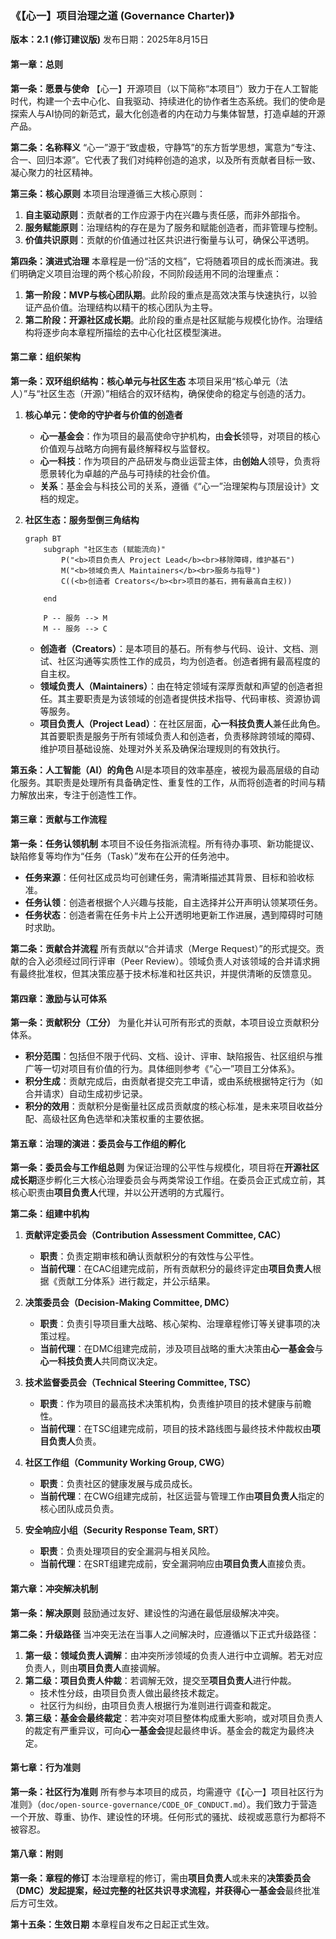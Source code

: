 ### **《【心一】项目治理之道 (Governance Charter)》**

**版本：2.1 (修订建议版)**
发布日期：2025年8月15日

#### **第一章：总则**

**第一条：愿景与使命**
【心一】开源项目（以下简称“本项目”）致力于在人工智能时代，构建一个去中心化、自我驱动、持续进化的协作者生态系统。我们的使命是探索人与AI协同的新范式，最大化创造者的内在动力与集体智慧，打造卓越的开源产品。

**第二条：名称释义**
“心一”源于“致虚极，守静笃”的东方哲学思想，寓意为“专注、合一、回归本源”。它代表了我们对纯粹创造的追求，以及所有贡献者目标一致、凝心聚力的社区精神。

**第三条：核心原则**
本项目治理遵循三大核心原则：
1.  **自主驱动原则**：贡献者的工作应源于内在兴趣与责任感，而非外部指令。
2.  **服务赋能原则**：治理结构的存在是为了服务和赋能创造者，而非管理与控制。
3.  **价值共识原则**：贡献的价值通过社区共识进行衡量与认可，确保公平透明。

**第四条：演进式治理**
本章程是一份“活的文档”，它将随着项目的成长而演进。我们明确定义项目治理的两个核心阶段，不同阶段适用不同的治理重点：
1.  **第一阶段：MVP与核心团队期**。此阶段的重点是高效决策与快速执行，以验证产品价值。治理结构以精干的核心团队为主导。
2.  **第二阶段：开源社区成长期**。此阶段的重点是社区赋能与规模化协作。治理结构将逐步向本章程所描绘的去中心化社区模型演进。

#### **第二章：组织架构**

**第一条：双环组织结构：核心单元与社区生态**
本项目采用“核心单元（法人）”与“社区生态（开源）”相结合的双环结构，确保使命的稳定与创造的活力。

1.  **核心单元：使命的守护者与价值的创造者**
    *   **心一基金会**：作为项目的最高使命守护机构，由**会长**领导，对项目的核心价值观与战略方向拥有最终解释权与监督权。
    *   **心一科技**：作为项目的产品研发与商业运营主体，由**创始人**领导，负责将愿景转化为卓越的产品与可持续的社会价值。
    *   **关系**：基金会与科技公司的关系，遵循《“心一”治理架构与顶层设计》文档的规定。

2.  **社区生态：服务型倒三角结构**
    ```mermaid
    graph BT
        subgraph "社区生态 (赋能流向)"
            P("<b>项目负责人 Project Lead</b><br>移除障碍，维护基石")
            M("<b>领域负责人 Maintainers</b><br>服务与指导")
            C((<b>创造者 Creators</b><br>项目的基石，拥有最高自主权))

        end

        P -- 服务 --> M
        M -- 服务 --> C
    ```
    *   **创造者（Creators）**：是本项目的基石。所有参与代码、设计、文档、测试、社区沟通等实质性工作的成员，均为创造者。创造者拥有最高程度的自主权。
    *   **领域负责人（Maintainers）**：由在特定领域有深厚贡献和声望的创造者担任。其主要职责是为该领域的创造者提供技术指导、代码审核、资源协调等服务。
    *   **项目负责人（Project Lead）**：在社区层面，**心一科技负责人**兼任此角色。其首要职责是服务于所有领域负责人和创造者，负责移除跨领域的障碍、维护项目基础设施、处理对外关系及确保治理规则的有效执行。

**第五条：人工智能（AI）的角色**
AI是本项目的效率基座，被视为最高层级的自动化服务。其职责是处理所有具备确定性、重复性的工作，从而将创造者的时间与精力解放出来，专注于创造性工作。

#### **第三章：贡献与工作流程**

**第一条：任务认领机制**
本项目不设任务指派流程。所有待办事项、新功能提议、缺陷修复等均作为“任务（Task）”发布在公开的任务池中。
*   **任务来源**：任何社区成员均可创建任务，需清晰描述其背景、目标和验收标准。
*   **任务认领**：创造者根据个人兴趣与技能，自主选择并公开声明认领某项任务。
*   **任务状态**：创造者需在任务卡片上公开透明地更新工作进展，遇到障碍时可随时求助。

**第二条：贡献合并流程**
所有贡献以“合并请求（Merge Request）”的形式提交。贡献的合入必须经过同行评审（Peer Review）。领域负责人对该领域的合并请求拥有最终批准权，但其决策应基于技术标准和社区共识，并提供清晰的反馈意见。

#### **第四章：激励与认可体系**

**第一条：贡献积分（工分）**
为量化并认可所有形式的贡献，本项目设立贡献积分体系。
*   **积分范围**：包括但不限于代码、文档、设计、评审、缺陷报告、社区组织与推广等一切对项目有价值的行为。具体细则参考《“心一”项目工分体系》。
*   **积分生成**：贡献完成后，由贡献者提交完工申请，或由系统根据特定行为（如合并请求）自动生成初步记录。
*   **积分的效用**：贡献积分是衡量社区成员贡献度的核心标准，是未来项目收益分配、高级社区角色选举和决策权重的主要依据。


#### **第五章：治理的演进：委员会与工作组的孵化**

**第一条：委员会与工作组总则**
为保证治理的公平性与规模化，项目将在**开源社区成长期**逐步孵化三大核心治理委员会与两类常设工作组。在委员会正式成立前，其核心职责由**项目负责人**代理，并以公开透明的方式履行。

**第二条：组建中机构**

1.  **贡献评定委员会（Contribution Assessment Committee, CAC）**
    *   **职责**：负责定期审核和确认贡献积分的有效性与公平性。
    *   **当前代理**：在CAC组建完成前，所有贡献积分的最终评定由**项目负责人**根据《贡献工分体系》进行裁定，并公示结果。

2.  **决策委员会（Decision-Making Committee, DMC）**
    *   **职责**：负责引导项目重大战略、核心架构、治理章程修订等关键事项的决策过程。
    *   **当前代理**：在DMC组建完成前，涉及项目战略的重大决策由**心一基金会**与**心一科技负责人**共同商议决定。

3.  **技术监督委员会（Technical Steering Committee, TSC）**
    *   **职责**：作为项目的最高技术决策机构，负责维护项目的技术健康与前瞻性。
    *   **当前代理**：在TSC组建完成前，项目的技术路线图与最终技术仲裁权由**项目负责人**负责。

4.  **社区工作组（Community Working Group, CWG）**
    *   **职责**：负责社区的健康发展与成员成长。
    *   **当前代理**：在CWG组建完成前，社区运营与管理工作由**项目负责人**指定的核心团队成员负责。

5.  **安全响应小组（Security Response Team, SRT）**
    *   **职责**：负责处理项目的安全漏洞与相关风险。
    *   **当前代理**：在SRT组建完成前，安全漏洞响应由**项目负责人**直接负责。

#### **第六章：冲突解决机制**

**第一条：解决原则**
鼓励通过友好、建设性的沟通在最低层级解决冲突。

**第二条：升级路径**
当冲突无法在当事人之间解决时，应遵循以下正式升级路径：
1.  **第一级：领域负责人调解**：由冲突所涉领域的负责人进行中立调解。若无对应负责人，则由**项目负责人**直接调解。
2.  **第二级：项目负责人仲裁**：若调解无效，提交至**项目负责人**进行仲裁。
    *   技术性分歧，由项目负责人做出最终技术裁定。
    *   社区行为纠纷，由项目负责人根据行为准则进行调查和裁定。
3.  **第三级：基金会最终裁定**：若冲突对项目整体构成重大影响，或对项目负责人的裁定有严重异议，可向**心一基金会**提起最终申诉。基金会的裁定为最终决定。

#### **第七章：行为准则**

**第一条：社区行为准则**
所有参与本项目的成员，均需遵守《【心一】项目社区行为准则》（`doc/open-source-governance/CODE_OF_CONDUCT.md`）。我们致力于营造一个开放、尊重、协作、建设性的环境。任何形式的骚扰、歧视或恶意行为都将不被容忍。


#### **第八章：附则**

**第一条：章程的修订**
本治理章程的修订，需由**项目负责人**或未来的**决策委员会（DMC）**发起提案，经过完整的社区共识寻求流程，并获得**心一基金会**最终批准后方可生效。

**第十五条：生效日期**
本章程自发布之日起正式生效。